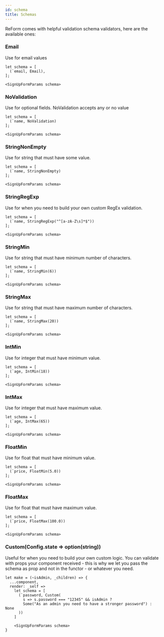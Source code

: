 ```yaml
---
id: schema
title: Schemas
---
```


ReForm comes with helpful validation schema validators, here are the available ones:

### Email
Use for email values
```reason
let schema = [
  (`email, Email),
];

<SignUpFormParams schema>
```

### NoValidation
Use for optional fields. NoValidation accepts any or no value
```reason
let schema = [
  (`name, NoValidation)
];

<SignUpFormParams schema>
```

### StringNonEmpty
Use for string that must have some value.
```reason
let schema = [
  (`name, StringNonEmpty)
];

<SignUpFormParams schema>
```

### StringRegExp
Use for when you need to build your own custom RegEx validation.
```reason
let schema = [
  (`name, StringRegExp("^[a-zA-Z\s]*$"))
];

<SignUpFormParams schema>
```

### StringMin
Use for string that must have minimum number of characters.
```reason
let schema = [
  (`name, StringMin(6))
];

<SignUpFormParams schema>
```

### StringMax
Use for string that must have maximum number of characters.
```reason
let schema = [
  (`name, StringMax(20))
];

<SignUpFormParams schema>
```

### IntMin
Use for integer that must have minimum value.
```reason
let schema = [
  (`age, IntMin(18))
];

<SignUpFormParams schema>
```

### IntMax
Use for integer that must have maximum value.
```reason
let schema = [
  (`age, IntMax(65))
];

<SignUpFormParams schema>
```

### FloatMin
Use for float that must have minimum value.
```reason
let schema = [
  (`price, FloatMin(5.0))
];

<SignUpFormParams schema>
```

### FloatMax
Use for float that must have maximum value.
```reason
let schema = [
  (`price, FloatMax(100.0))
];

<SignUpFormParams schema>
```

### Custom(Config.state => option(string))
Useful for when you need to build your own custom logic. 
You can validate with props your component received - this is why we let you pass the schema as prop and not in the functor - or whatever you need.

```reason
let make = (~isAdmin, _children) => {
  ...component,
  render: _self =>
    let schema = [
      (`password, Custom(
        s => s.password === "12345" && isAdmin ?
        Some("As an admin you need to have a stronger password") : None
      ))
    ]

    <SignUpFormParams schema>
}
```
